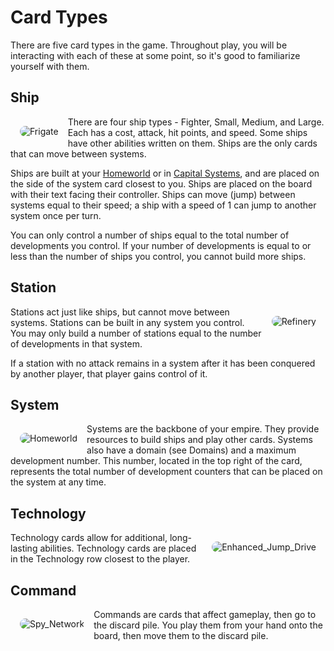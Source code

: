 # Card Types

There are five card types in the game. Throughout play, you will be interacting with each of these at some point, so it's good to familiarize yourself with them.

## Ship

<img class="card" style="float: left; border-radius: 15px; margin: 15px; overflow: hidden;" src="https://www.starcomgame.com/cards/Frigate-thumb.webp" alt="Frigate" />

There are four ship types - Fighter, Small, Medium, and Large. Each has a cost, attack, hit points, and speed. Some ships have other abilities written on them. Ships are the only cards that can move between systems.

Ships are built at your [Homeworld](https://www.starcomgame.com/card-database?selectedCard=Homeworld) or in [Capital Systems](https://www.starcomgame.com/card-database?selectedCard=Drummond), and are placed on the side of the system card closest to you. Ships are placed on the board with their text facing their controller. Ships can move (jump) between systems equal to their speed; a ship with a speed of 1 can jump to another system once per turn.

You can only control a number of ships equal to the total number of developments you control. If your number of developments is equal to or less than the number of ships you control, you cannot build more ships.

<div class="page-break"></div>

## Station

<img class="card" style="float: right; border-radius: 15px; margin: 15px; overflow: hidden;" src="https://www.starcomgame.com/cards/Refinery-thumb.webp" alt="Refinery" />

Stations act just like ships, but cannot move between systems. Stations can be built in any system you control. You may only build a number of stations equal to the number of developments in that system.

If a station with no attack remains in a system after it has been conquered by another player, that player gains control of it.

## System

<img class="card system" style="float: left; border-radius: 15px; margin: 15px; overflow: hidden;" src="https://www.starcomgame.com/cards/Homeworld-thumb.webp" alt="Homeworld" />

Systems are the backbone of your empire. They provide resources to build ships and play other cards. Systems also have a domain (see Domains) and a maximum development number. This number, located in the top right of the card, represents the total number of development counters that can be placed on the system at any time.

<div class="page-break"></div>

## Technology

<img class="card" style="float: right; border-radius: 15px; margin: 15px; overflow: hidden;" src="https://www.starcomgame.com/cards/Enhanced_Jump_Drive-thumb.webp" alt="Enhanced_Jump_Drive" />

Technology cards allow for additional, long-lasting abilities. Technology cards are placed in the Technology row closest to the player.


## Command

<img class="card" style="float: left; border-radius: 15px; margin: 15px; overflow: hidden;" src="https://www.starcomgame.com/cards/Spy_Network-thumb.webp" alt="Spy_Network" />

Commands are cards that affect gameplay, then go to the discard pile. You play them from your hand onto the board, then move them to the discard pile.

<style>
  h2, footer {
    clear: both;
  }
</style>